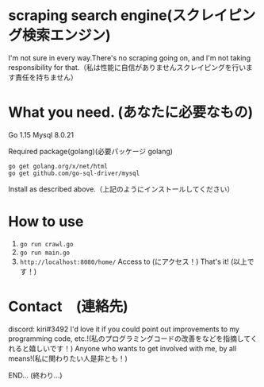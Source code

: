 # scraping search engine(スクレイピング検索エンジン)
I'm not sure in every way.There's no scraping going on, and I'm not taking responsibility for that.（私は性能に自信がありませんスクレイピングを行います責任を持ちません）

# What you need. (あなたに必要なもの)
Go 1.15
Mysql 8.0.21

Required package(golang)(必要パッケージ golang)

```
go get golang.org/x/net/html
go get github.com/go-sql-driver/mysql
```
Install as described above.（上記のようにインストールしてください）
# How to use
1. ``` go run crawl.go ```
2. ``` go run main.go ```
3. ``` http://localhost:8080/home/ ``` Access to (にアクセス！)
That's it! (以上です！)

# Contact　(連絡先)
discord: kiri#3492
I'd love it if you could point out improvements to my programming code, etc.!(私のプログラミングコードの改善をなどを指摘してくれると嬉しいです！)
Anyone who wants to get involved with me, by all means!(私に関わりたい人是非とも！)

END... (終わり...)
